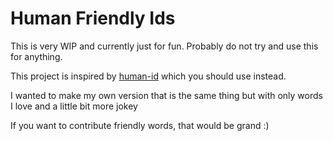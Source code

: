 # Human Friendly Ids

This is very WIP and currently just for fun. Probably do not try and use this for anything.

This project is inspired by [human-id](https://www.npmjs.com/package/human-id) which you should use instead.

I wanted to make my own version that is the same thing but with only words I love and a little bit more jokey

If you want to contribute friendly words, that would be grand :)
